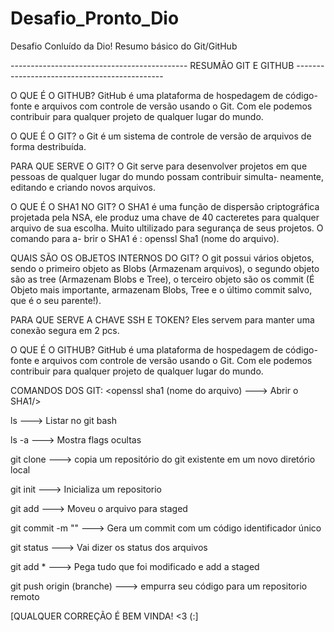 # Desafio_Pronto_Dio
Desafio Conluído da Dio! Resumo básico do Git/GitHub

-------------------------------------------- RESUMÃO GIT E GITHUB ---------------------------------------------

O QUE É O GITHUB? 
GitHub é uma plataforma de hospedagem de código-fonte e arquivos com controle de versão usando o Git. Com ele
podemos contribuir para qualquer projeto de qualquer lugar do mundo. 

O QUE É O GIT? 
o Git é um sistema de controle de versão de arquivos de forma destribuída.

PARA QUE SERVE O GIT? 
O Git serve para desenvolver projetos em que pessoas de qualquer lugar do mundo possam contribuir simulta-
neamente, editando e criando novos arquivos. 

O QUE É O SHA1 NO GIT? 
O SHA1 é uma função de dispersão criptográfica projetada pela NSA, ele produz uma chave de 40 cacteretes 
para qualquer arquivo de sua escolha. Muito ultilizado para segurança de seus projetos. O comando para a-
brir o SHA1 é : openssl Sha1 (nome do arquivo).

QUAIS SÃO OS OBJETOS INTERNOS DO GIT?
O git possui vários objetos, sendo o primeiro objeto as Blobs (Armazenam arquivos), o segundo objeto são as
tree (Armazenam Blobs e Tree), o terceiro objeto são os commit (É Objeto mais importante, armazenam Blobs, 
Tree e o último commit salvo, que é o seu parente!). 

PARA QUE SERVE A CHAVE SSH E TOKEN? 
Eles servem para manter uma conexão segura em 2 pcs.

O QUE É O GITHUB? 
GitHub é uma plataforma de hospedagem de código-fonte e arquivos com controle de versão usando o Git. Com ele
podemos contribuir para qualquer projeto de qualquer lugar do mundo. 

COMANDOS DOS GIT: 
<openssl sha1 (nome do arquivo) ---> Abrir o SHA1/>

ls ---> Listar no git bash

ls -a ---> Mostra flags ocultas 

git clone ---> copia um repositório do git existente em um novo diretório local 

git init ---> Inicializa um repositorio

git add ---> Moveu o arquivo para staged 

git commit -m "" ---> Gera um commit com um código identificador único

git status ---> Vai dizer os status dos arquivos 

git add * ---> Pega tudo que foi modificado e add a staged 

git push origin (branche) ---> empurra seu código para um repositorio remoto

[QUALQUER CORREÇÃO É BEM VINDA! <3 (:]







